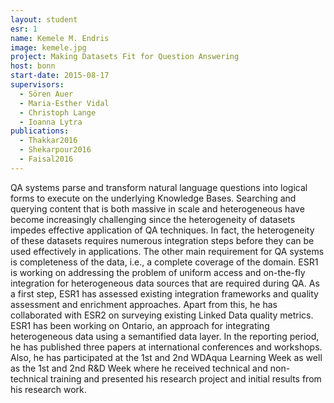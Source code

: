 ```yaml
---
layout: student
esr: 1
name: Kemele M. Endris
image: kemele.jpg
project: Making Datasets Fit for Question Answering
host: bonn
start-date: 2015-08-17
supervisors:
  - Sören Auer
  - Maria-Esther Vidal
  - Christoph Lange
  - Ioanna Lytra
publications:
  - Thakkar2016
  - Shekarpour2016
  - Faisal2016
---
```

QA systems parse and transform natural language questions into logical forms to execute on the underlying Knowledge Bases. Searching and querying content that is both massive in scale and heterogeneous have become increasingly challenging since the heterogeneity of datasets impedes effective application of QA techniques. In fact, the heterogeneity of these datasets requires numerous integration steps before they can be used effectively in applications. The other main requirement for QA systems is completeness of the data, i.e., a complete coverage of the domain. ESR1 is working on addressing the problem of uniform access and on-the-fly integration for heterogeneous data sources that are required during QA. As a first step, ESR1 has assessed existing integration frameworks and quality assessment and enrichment approaches. Apart from this, he has collaborated with ESR2 on surveying existing Linked Data quality metrics. ESR1 has been working on Ontario, an approach for integrating heterogeneous data using a semantified data layer. In the reporting period, he has published three papers at international conferences and workshops. Also, he has participated at the 1st and 2nd WDAqua Learning Week as well as the 1st and 2nd R&D Week where he received technical and non-technical training and presented his research project and initial results from his research work.
